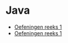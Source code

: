 # Java
- [Oefeningen reeks 1](oefeningReeks1.md)
- [Oefeningen reeks 1](oefeningSorteerAlgoritme.md)

